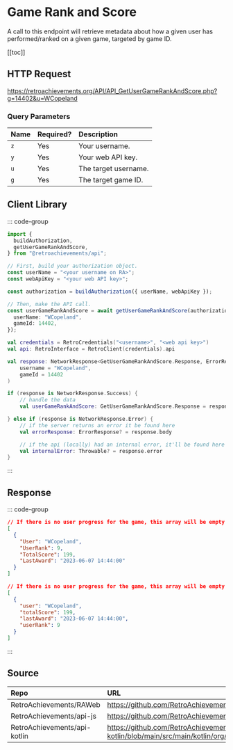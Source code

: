 <script setup>
import SampleRequest from '../components/SampleRequest.vue';
</script>

# Game Rank and Score

A call to this endpoint will retrieve metadata about how a given user has performed/ranked on a given game, targeted by game ID.

[[toc]]

## HTTP Request

<SampleRequest httpVerb="GET">https://retroachievements.org/API/API_GetUserGameRankAndScore.php?g=14402&u=WCopeland</SampleRequest>

### Query Parameters

| Name | Required? | Description          |
| :--- | :-------- | :------------------- |
| `z`  | Yes       | Your username.       |
| `y`  | Yes       | Your web API key.    |
| `u`  | Yes       | The target username. |
| `g`  | Yes       | The target game ID.  |

## Client Library

::: code-group

```ts [NodeJS]
import {
  buildAuthorization,
  getUserGameRankAndScore,
} from "@retroachievements/api";

// First, build your authorization object.
const userName = "<your username on RA>";
const webApiKey = "<your web API key>";

const authorization = buildAuthorization({ userName, webApiKey });

// Then, make the API call.
const userGameRankAndScore = await getUserGameRankAndScore(authorization, {
  userName: "WCopeland",
  gameId: 14402,
});
```

```kotlin [Kotlin]
val credentials = RetroCredentials("<username>", "<web api key>")
val api: RetroInterface = RetroClient(credentials).api

val response: NetworkResponse<GetUserGameRankAndScore.Response, ErrorResponse> = api.getUserGameRankAndScore(
    username = "WCopeland",
    gameId = 14402
)

if (response is NetworkResponse.Success) {
    // handle the data
    val userGameRankAndScore: GetUserGameRankAndScore.Response = response.body

} else if (response is NetworkResponse.Error) {
    // if the server returns an error it be found here
    val errorResponse: ErrorResponse? = response.body

    // if the api (locally) had an internal error, it'll be found here
    val internalError: Throwable? = response.error
}
```

:::

## Response

::: code-group

```json [HTTP Response]
// If there is no user progress for the game, this array will be empty.
[
  {
    "User": "WCopeland",
    "UserRank": 9,
    "TotalScore": 199,
    "LastAward": "2023-06-07 14:44:00"
  }
]
```

```json [NodeJS]
// If there is no user progress for the game, this array will be empty.
[
  {
    "user": "WCopeland",
    "totalScore": 199,
    "lastAward": "2023-06-07 14:44:00",
    "userRank": 9
  }
]
```

:::

## Source

| Repo                         | URL                                                                                                                  |
|:-----------------------------|:---------------------------------------------------------------------------------------------------------------------|
| RetroAchievements/RAWeb      | https://github.com/RetroAchievements/RAWeb/blob/master/public/API/API_GetUserGameRankAndScore.php                    |
| RetroAchievements/api-js     | https://github.com/RetroAchievements/api-js/blob/main/src/user/getUserGameRankAndScore.ts                            |
| RetroAchievements/api-kotlin | https://github.com/RetroAchievements/api-kotlin/blob/main/src/main/kotlin/org/retroachivements/api/RetroInterface.kt |
